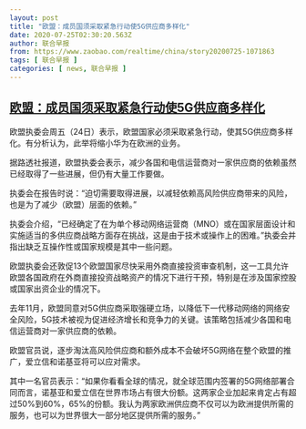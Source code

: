 ```yaml
---
layout: post
title: "欧盟：成员国须采取紧急行动使5G供应商多样化"
date: 2020-07-25T02:30:20.563Z
author: 联合早报
from: https://www.zaobao.com/realtime/china/story20200725-1071863
tags: [ 联合早报 ]
categories: [ news, 联合早报 ]
---
```

<!--1595670720000-->
[欧盟：成员国须采取紧急行动使5G供应商多样化](https://www.zaobao.com/realtime/china/story20200725-1071863)
------

<div>
<p>欧盟执委会周五（24日）表示，欧盟国家必须采取紧急行动，使其5G供应商多样化。有分析认为，此举将缩小华为在欧洲的业务。</p><p>据路透社报道，欧盟执委会表示，减少各国和电信运营商对一家供应商的依赖虽然已经取得了一些进展，但仍有大量工作要做。</p><p>执委会在报告时说：“迫切需要取得进展，以减轻依赖高风险供应商带来的风险，也是为了减少（欧盟）层面的依赖。”</p><section id="imu"><div id="dfp-ad-imu1-wrapper" class="dfp-tag-wrapper"><div id="dfp-ad-imu1" class="dfp-tag-wrapper"></div></div></section><p>执委会介绍，“已经确定了在为单个移动网络运营商（MNO）或在国家层面设计和实施适当的多供应商战略方面存在挑战，这是由于技术或操作上的困难。”执委会并指出缺乏互操作性或国家规模是其中一些问题。</p><p>欧盟执委会还敦促13个欧盟国家尽快采用外商直接投资审查机制，这一工具允许欧盟各国政府在外商直接投资战略资产的情况下进行干预，特别是在涉及国家控股或国家出资企业的情况下。</p><p>去年11月，欧盟同意对5G供应商采取强硬立场，以降低下一代移动网络的网络安全风险，5G技术被视为促进经济增长和竞争力的关键。该策略包括减少各国和电信运营商对一家供应商的依赖。</p><p>欧盟官员说，逐步淘汰高风险供应商和额外成本不会破坏5G网络在整个欧盟的推广，爱立信和诺基亚将可以应对需求。</p><div id="innity-in-post"></div><div id="dfp-ad-midarticlespecial-wrapper" class="dfp-tag-wrapper"><div id="dfp-ad-midarticlespecial" class="dfp-tag-wrapper"></div></div><p>其中一名官员表示：“如果你看看全球的情况，就全球范围内签署的5G网络部署合同而言，诺基亚和爱立信在世界市场占有很大份额。这两家企业加起来肯定占有超过50%到60%，65%的份额。我认为两家欧洲供应商不仅可以为欧洲提供所需的服务，也可以为世界很大一部分地区提供所需的服务。”</p><p> </p><p> </p>
</div>
